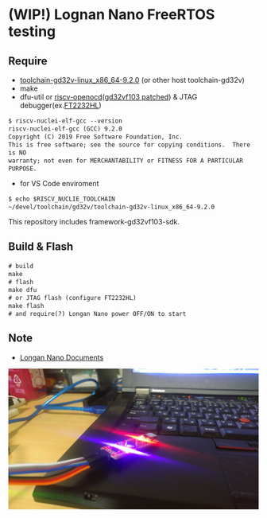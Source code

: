 # (WIP!) Lognan Nano FreeRTOS testing

## Require

* [toolchain-gd32v-linux_x86_64-9.2.0](https://dl.sipeed.com/LONGAN/platformio/dl-packages) (or other host toolchain-gd32v)
* make
* dfu-util or [riscv-openocd](https://github.com/riscv/riscv-openocd)([gd32vf103 patched](https://github.com/riscv/riscv-openocd/pull/399/files)) & JTAG debugger(ex.[FT2232HL](https://github.com/arm8686/FT2232HL-Board))

```shell
$ riscv-nuclei-elf-gcc --version
riscv-nuclei-elf-gcc (GCC) 9.2.0
Copyright (C) 2019 Free Software Foundation, Inc.
This is free software; see the source for copying conditions.  There is NO
warranty; not even for MERCHANTABILITY or FITNESS FOR A PARTICULAR PURPOSE.
```

* for VS Code enviroment

```shell
$ echo $RISCV_NUCLIE_TOOLCHAIN
~/devel/toolchain/gd32v/toolchain-gd32v-linux_x86_64-9.2.0
```

This repository includes framework-gd32vf103-sdk.

## Build & Flash

```shell
# build
make
# flash
make dfu
# or JTAG flash (configure FT2232HL)
make flash
# and require(?) Longan Nano power OFF/ON to start
```

## Note

* [Longan Nano Documents](https://dl.sipeed.com/LONGAN/Nano/DOC)

![Longan Nano](https://raw.githubusercontent.com/h1romas4/longan-nano-freertos/master/docs/img00438.jpg)
